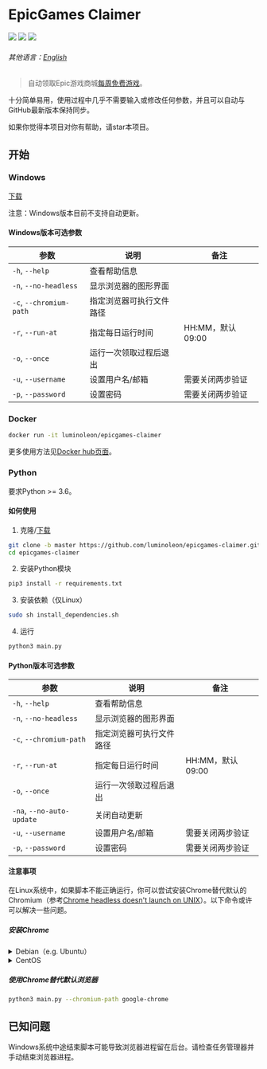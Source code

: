 # EpicGames Claimer

<!-- [START badges] -->

![](https://img.shields.io/badge/language-python-3572A5.svg) ![](https://img.shields.io/github/license/luminoleon/epicgames-claimer.svg) ![](https://img.shields.io/github/last-commit/luminoleon/epicgames-claimer.svg)

<!-- [END badges] -->

###### 其他语言：[English](../README.md)

> 自动领取Epic游戏商城[每周免费游戏](https://www.epicgames.com/store/free-games)。

十分简单易用，使用过程中几乎不需要输入或修改任何参数，并且可以自动与GitHub最新版本保持同步。

如果你觉得本项目对你有帮助，请star本项目。

## 开始

### Windows

[下载](https://github.com/luminoleon/epicgames-claimer/releases)

注意：Windows版本目前不支持自动更新。

#### Windows版本可选参数

| 参数                      | 说明                    | 备注            |
| ------------------------- | -----------------------| --------------- |
| `-h`, `--help`            | 查看帮助信息            |                 |
| `-n`, `--no-headless`     | 显示浏览器的图形界面     |                 |
| `-c`, `--chromium-path`   | 指定浏览器可执行文件路径 |                 |
| `-r`, `--run-at`          | 指定每日运行时间        | HH:MM，默认09:00 |
| `-o`, `--once`            | 运行一次领取过程后退出   |                 |
| `-u`, `--username`        | 设置用户名/邮箱         | 需要关闭两步验证  |
| `-p`, `--password`        | 设置密码                | 需要关闭两步验证 |

### Docker

``` bash
docker run -it luminoleon/epicgames-claimer
```

更多使用方法见[Docker hub页面](https://hub.docker.com/r/luminoleon/epicgames-claimer)。

### Python

要求Python >= 3.6。

#### 如何使用

1. 克隆/[下载](https://github.com/luminoleon/epicgames-claimer/releases)

``` bash
git clone -b master https://github.com/luminoleon/epicgames-claimer.git
cd epicgames-claimer
```

2. 安装Python模块

``` bash
pip3 install -r requirements.txt
```

3. 安装依赖（仅Linux）

``` bash
sudo sh install_dependencies.sh
```

4. 运行

``` bash
python3 main.py
```

#### Python版本可选参数

| 参数                      | 说明                     | 备注            |
| ------------------------- | ----------------------- | --------------- |
| `-h`, `--help`            | 查看帮助信息             |                 |
| `-n`, `--no-headless`     | 显示浏览器的图形界面      |                 |
| `-c`, `--chromium-path`   | 指定浏览器可执行文件路径  |                 |
| `-r`, `--run-at`          | 指定每日运行时间         | HH:MM，默认09:00 |
| `-o`, `--once`            | 运行一次领取过程后退出    |                 |
| `-na`, `--no-auto-update` | 关闭自动更新             |                 |
| `-u`, `--username`        | 设置用户名/邮箱          | 需要关闭两步验证  |
| `-p`, `--password`        | 设置密码                 | 需要关闭两步验证 |

#### 注意事项

在Linux系统中，如果脚本不能正确运行，你可以尝试安装Chrome替代默认的Chromium（参考[Chrome headless doesn't launch on UNIX](https://github.com/puppeteer/puppeteer/blob/main/docs/troubleshooting.md#chrome-headless-doesnt-launch-on-unix)）。以下命令或许可以解决一些问题。

##### 安装Chrome

<details>
<summary>Debian（e.g. Ubuntu）</summary>

``` bash
curl -LO https://dl.google.com/linux/direct/google-chrome-stable_current_amd64.deb
sudo apt install -y ./google-chrome-stable_current_amd64.deb
rm google-chrome-stable_current_amd64.deb
```

</details>

<details>
<summary>CentOS</summary>

``` bash
curl -LO https://dl.google.com/linux/direct/google-chrome-stable_current_x86_64.rpm
sudo yum install -y ./google-chrome-stable_current_x86_64.rpm
rm -I google-chrome-stable_current_x86_64.rpm
```

</details>

##### 使用Chrome替代默认浏览器

``` bash
python3 main.py --chromium-path google-chrome
```

## 已知问题

Windows系统中途结束脚本可能导致浏览器进程留在后台。请检查任务管理器并手动结束浏览器进程。
